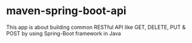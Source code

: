# maven-spring-boot-api
This app is about building common RESTful API like GET, DELETE, PUT & POST by using Spring-Boot framework in Java
